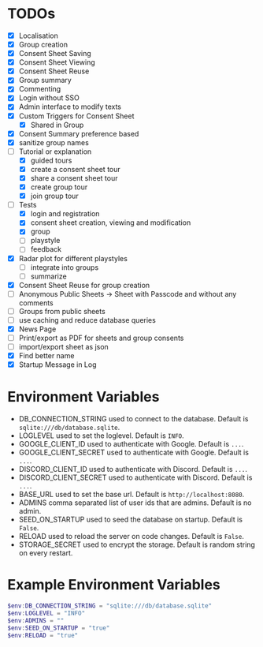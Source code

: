 # TODOs

* [X] Localisation
* [X] Group creation
* [X] Consent Sheet Saving
* [X] Consent Sheet Viewing
* [X] Consent Sheet Reuse
* [X] Group summary
* [X] Commenting
* [X] Login without SSO
* [X] Admin interface to modify texts
* [X] Custom Triggers for Consent Sheet
  * [X] Shared in Group
* [X] Consent Summary preference based
* [X] sanitize group names
* [ ] Tutorial or explanation
  * [X] guided tours
  * [X] create a consent sheet tour
  * [X] share a consent sheet tour
  * [X] create group tour
  * [X] join group tour
* [ ] Tests
  * [X] login and registration
  * [X] consent sheet creation, viewing and modification
  * [X] group
  * [ ] playstyle
  * [ ] feedback
* [X] Radar plot for different playstyles
  * [ ] integrate into groups
  * [ ] summarize
* [X] Consent Sheet Reuse for group creation
* [ ] Anonymous Public Sheets -> Sheet with Passcode and without any comments
* [ ] Groups from public sheets
* [ ] use caching and reduce database queries
* [X] News Page
* [ ] Print/export as PDF for sheets and group consents
* [ ] import/export sheet as json
* [X] Find better name
* [X] Startup Message in Log

# Environment Variables

* DB_CONNECTION_STRING used to connect to the database. Default is `sqlite:///db/database.sqlite`.
* LOGLEVEL used to set the loglevel. Default is `INFO`.
* GOOGLE_CLIENT_ID used to authenticate with Google. Default is `...`.
* GOOGLE_CLIENT_SECRET used to authenticate with Google. Default is `...`.
* DISCORD_CLIENT_ID used to authenticate with Discord. Default is `...`.
* DISCORD_CLIENT_SECRET used to authenticate with Discord. Default is `...`.
* BASE_URL used to set the base url. Default is `http://localhost:8080`.
* ADMINS comma separated list of user ids that are admins. Default is no admin.
* SEED_ON_STARTUP used to seed the database on startup. Default is `False`.
* RELOAD used to reload the server on code changes. Default is `False`.
* STORAGE_SECRET used to encrypt the storage. Default is random string on every restart.

# Example Environment Variables
```ps1
$env:DB_CONNECTION_STRING = "sqlite:///db/database.sqlite"
$env:LOGLEVEL = "INFO"
$env:ADMINS = ""
$env:SEED_ON_STARTUP = "true"
$env:RELOAD = "true"
```
